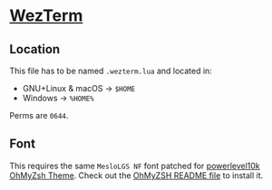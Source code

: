# [WezTerm](https://wezfurlong.org/wezterm/index.html)

## Location

This file has to be named `.wezterm.lua` and located in:

- GNU+Linux & macOS &rarr; `$HOME`
- Windows &rarr; `%HOME%`

Perms are `0644`.

## Font

This requires the same `MesloLGS NF` font patched for [powerlevel10k OhMyZsh Theme](https://github.com/romkatv/powerlevel10k#meslo-nerd-font-patched-for-powerlevel10k). Check out the [OhMyZSH README file](../OhMyZSH/README.md) to install it.
